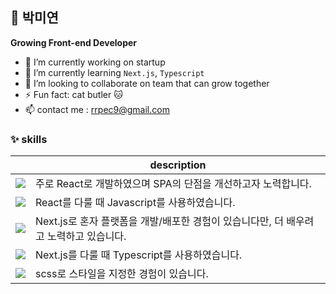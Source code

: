 ## 🌱 박미연

**Growing Front-end Developer**

- 🔭 I’m currently working on startup
- 🌱 I’m currently learning `Next.js`, `Typescript`
- 👯 I’m looking to collaborate on team that can grow together
- ⚡ Fun fact: cat butler 🐱
- 📫 contact me : rrpec9@gmail.com 

### ✨ skills
|     |   description                            |
| ------- |   ------------------------------- |
| <img src="https://img.shields.io/badge/React-61DAFB?style=flat-square&logo=React&logoColor=black"/>    | 주로 React로 개발하였으며 SPA의 단점을 개선하고자 노력합니다.           |
| <img src="https://img.shields.io/badge/JavaScript-F7DF1E?style=flat-square&logo=javascript&logoColor=black"/>      | React를 다룰 때 Javascript를 사용하였습니다.             |
| <img src="https://img.shields.io/badge/Next.js-000000?style=flat-square&logo=Next.js&logoColor=white">      | Next.js로 혼자 플랫폼을 개발/배포한 경험이 있습니다만, 더 배우려고 노력하고 있습니다.        |
| <img src="https://img.shields.io/badge/TypeScript-3178C6?style=flat-square&logo=TypeScript&logoColor=white">     | Next.js를 다룰 때 Typescript를 사용하였습니다.
| <img src="https://img.shields.io/badge/Sass-CC6699?style=flat-square&logo=Sass&logoColor=white">      | scss로 스타일을 지정한 경험이 있습니다.      |
